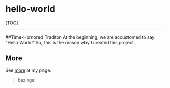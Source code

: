 # hello-world

[TOC]

---

##Time-Hornored Traditon
 At the beginning, we are accustomed to say "Hello World!".So, this is the reason why I created this project.
 
## More
See [more](http://stone-jay.github.io) at my page.
>bazinga!
